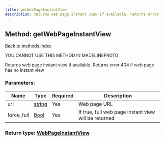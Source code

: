 ```yaml
---
title: getWebPageInstantView
description: Returns web page instant view if available. Returns error 404 if web page has no instant view
---
```

## Method: getWebPageInstantView  
[Back to methods index](index.md)


YOU CANNOT USE THIS METHOD IN MADELINEPROTO


Returns web page instant view if available. Returns error 404 if web page has no instant view

### Parameters:

| Name     |    Type       | Required | Description |
|----------|---------------|----------|-------------|
|url|[string](../types/string.md) | Yes|Web page URL|
|force\_full|[Bool](../types/Bool.md) | Yes|If true, full web page instant view will be returned|


### Return type: [WebPageInstantView](../types/WebPageInstantView.md)

